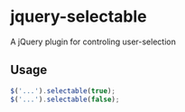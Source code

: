 
# jquery-selectable

A jQuery plugin for controling user-selection

## Usage

```javascript
$('...').selectable(true);
$('...').selectable(false);
```

